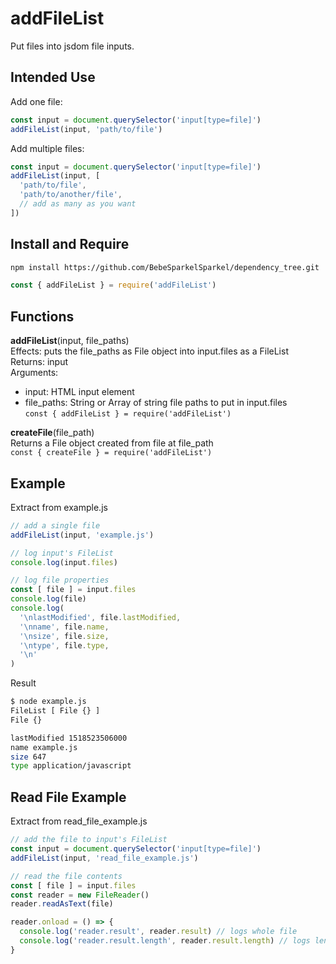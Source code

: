 # addFileList
Put files into jsdom file inputs.


## Intended Use
Add one file:
```javascript
const input = document.querySelector('input[type=file]')
addFileList(input, 'path/to/file')
```
Add multiple files:
```javascript
const input = document.querySelector('input[type=file]')
addFileList(input, [
  'path/to/file',
  'path/to/another/file',
  // add as many as you want
])
```

## Install and Require
```sh
npm install https://github.com/BebeSparkelSparkel/dependency_tree.git
```
```javascript
const { addFileList } = require('addFileList')
```

## Functions
**addFileList**(input, file_paths)  
Effects: puts the file_paths as File object into input.files as a FileList  
Returns: input  
Arguments:  
- input: HTML input element  
- file_paths: String or Array of string file paths to put in input.files  
`const { addFileList } = require('addFileList')`  

**createFile**(file_path)  
Returns a File object created from file at file_path  
`const { createFile } = require('addFileList')`  

## Example
Extract from example.js
```javascript
// add a single file
addFileList(input, 'example.js')

// log input's FileList
console.log(input.files)

// log file properties
const [ file ] = input.files
console.log(file)
console.log(
  '\nlastModified', file.lastModified,
  '\nname', file.name,
  '\nsize', file.size,
  '\ntype', file.type,
  '\n'
)
```
Result
```sh
$ node example.js 
FileList [ File {} ]
File {}

lastModified 1518523506000 
name example.js 
size 647 
type application/javascript 
```

## Read File Example
Extract from read_file_example.js
```javascript
// add the file to input's FileList
const input = document.querySelector('input[type=file]')
addFileList(input, 'read_file_example.js')

// read the file contents
const [ file ] = input.files
const reader = new FileReader()
reader.readAsText(file)

reader.onload = () => {
  console.log('reader.result', reader.result) // logs whole file
  console.log('reader.result.length', reader.result.length) // logs length of file
}
```

